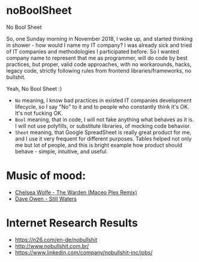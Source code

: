 # noBoolSheet
No Bool Sheet

So, one Sunday morning in November 2018, I woke up, and started thinking in shower - how would I name my IT company?
I was already sick and tried of IT companies and methodologies I participated before.
So I wanted company name to represent that me as programmer, will do code by best practices, but proper, valid code approaches, with no workarounds, hacks, legacy code, strictly following rules from frontend libraries/frameworks, no bullshit.

Yeah, No Bool Sheet :)

- `No` meaning, I know bad practices in existed IT companies development lifecycle, so I say "No" to it and to people who constantly think it's OK. It's not fucking OK.
- `Bool` meaning, that in code, I will not fake anything what behaves as it is. I will not use polyfills, or substitute libraries, of mocking code behavior.
- `Sheet` meaning, that Google SpreadSheet is really great product for me, and I use it very frequent for different purposes. Tables helped not only me but lot of people, and this is bright example how product should behave - simple, intuitive, and useful.


# Music of mood:

- [Chelsea Wolfe - The Warden (Maceo Plex Remix)](https://www.youtube.com/watch?v=Vx-s1JlQ8Yk)
- [Dave Owen - Still Waters](https://www.youtube.com/watch?v=Hmr8YkL-Sf8)


# Internet Research Results
- https://n26.com/en-de/nobullshit
- http://www.nobullshit.com.br/
- https://www.linkedin.com/company/nobullshit-inc/jobs/